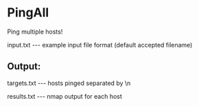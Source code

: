 # PingAll

Ping multiple hosts!

input.txt --- example input file format (default accepted filename)

## Output:
  
  targets.txt --- hosts pinged separated by \n

  results.txt --- nmap output for each host
